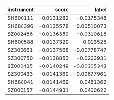 | instrument   |      score |       label |
|:-------------|-----------:|------------:|
| SH600111     | -0.0131282 | -0.0175348  |
| SH688396     | -0.0135578 |  0.00510073 |
| SZ002466     | -0.0136359 | -0.0310618  |
| SH600588     | -0.0137329 |  0.013525   |
| SZ300661     | -0.0137568 | -0.00778747 |
| SZ300750     | -0.0138853 | -0.0203931  |
| SZ000425     | -0.0140249 | -0.00305343 |
| SZ300433     | -0.0141369 | -0.00677961 |
| SH688041     | -0.0141469 |  0.0481362  |
| SZ000157     | -0.0144931 |  0.0400622  |